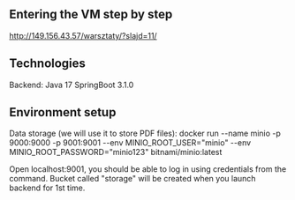 ## Entering the VM step by step
http://149.156.43.57/warsztaty/?slajd=11/

## Technologies
Backend:
Java 17
SpringBoot 3.1.0

## Environment setup
Data storage (we will use it to store PDF files):
docker run --name minio -p 9000:9000 -p 9001:9001 --env MINIO_ROOT_USER="minio" --env MINIO_ROOT_PASSWORD="minio123" bitnami/minio:latest

Open localhost:9001, you should be able to log in using credentials from the command. Bucket called "storage" will be created when you launch backend for 1st time.
